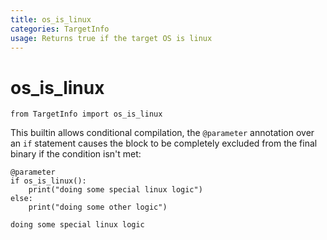 ```yaml
---
title: os_is_linux
categories: TargetInfo
usage: Returns true if the target OS is linux
---
```

# os_is_linux

```mojo
from TargetInfo import os_is_linux
```
This builtin allows conditional compilation, the `@parameter` annotation over an `if` statement causes the block to be completely excluded from the final binary if the condition isn't met:
```mojo
@parameter
if os_is_linux():
    print("doing some special linux logic")
else:
    print("doing some other logic")
```

    doing some special linux logic

